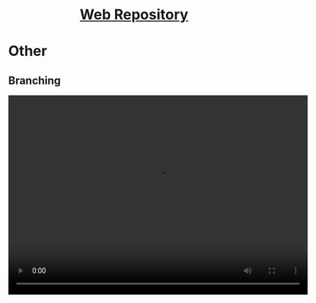 <h1 style="text-align: center; text-decoration:underline; font-weight: bold;">Web Repository</h1>

# Other
## Branching 

<video width="600px" height="400px" controls>
  <source src="https://dmdug58z0ycm2.cloudfront.net/production/pub-site/Web/Clip18-branching.mp4" type="video/mp4">
</video>


